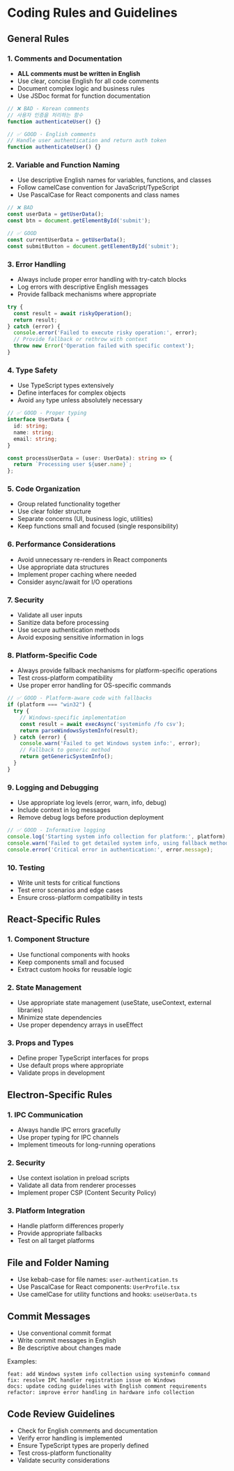 # Coding Rules and Guidelines

## General Rules

### 1. Comments and Documentation

- **ALL comments must be written in English**
- Use clear, concise English for all code comments
- Document complex logic and business rules
- Use JSDoc format for function documentation

```typescript
// ❌ BAD - Korean comments
// 사용자 인증을 처리하는 함수
function authenticateUser() {}

// ✅ GOOD - English comments
// Handle user authentication and return auth token
function authenticateUser() {}
```

### 2. Variable and Function Naming

- Use descriptive English names for variables, functions, and classes
- Follow camelCase convention for JavaScript/TypeScript
- Use PascalCase for React components and class names

```typescript
// ❌ BAD
const userData = getUserData();
const btn = document.getElementById('submit');

// ✅ GOOD
const currentUserData = getUserData();
const submitButton = document.getElementById('submit');
```

### 3. Error Handling

- Always include proper error handling with try-catch blocks
- Log errors with descriptive English messages
- Provide fallback mechanisms where appropriate

```typescript
try {
  const result = await riskyOperation();
  return result;
} catch (error) {
  console.error('Failed to execute risky operation:', error);
  // Provide fallback or rethrow with context
  throw new Error('Operation failed with specific context');
}
```

### 4. Type Safety

- Use TypeScript types extensively
- Define interfaces for complex objects
- Avoid `any` type unless absolutely necessary

```typescript
// ✅ GOOD - Proper typing
interface UserData {
  id: string;
  name: string;
  email: string;
}

const processUserData = (user: UserData): string => {
  return `Processing user ${user.name}`;
};
```

### 5. Code Organization

- Group related functionality together
- Use clear folder structure
- Separate concerns (UI, business logic, utilities)
- Keep functions small and focused (single responsibility)

### 6. Performance Considerations

- Avoid unnecessary re-renders in React components
- Use appropriate data structures
- Implement proper caching where needed
- Consider async/await for I/O operations

### 7. Security

- Validate all user inputs
- Sanitize data before processing
- Use secure authentication methods
- Avoid exposing sensitive information in logs

### 8. Platform-Specific Code

- Always provide fallback mechanisms for platform-specific operations
- Test cross-platform compatibility
- Use proper error handling for OS-specific commands

```typescript
// ✅ GOOD - Platform-aware code with fallbacks
if (platform === "win32") {
  try {
    // Windows-specific implementation
    const result = await execAsync('systeminfo /fo csv');
    return parseWindowsSystemInfo(result);
  } catch (error) {
    console.warn('Failed to get Windows system info:', error);
    // Fallback to generic method
    return getGenericSystemInfo();
  }
}
```

### 9. Logging and Debugging

- Use appropriate log levels (error, warn, info, debug)
- Include context in log messages
- Remove debug logs before production deployment

```typescript
// ✅ GOOD - Informative logging
console.log('Starting system info collection for platform:', platform);
console.warn('Failed to get detailed system info, using fallback method');
console.error('Critical error in authentication:', error.message);
```

### 10. Testing

- Write unit tests for critical functions
- Test error scenarios and edge cases
- Ensure cross-platform compatibility in tests

## React-Specific Rules

### 1. Component Structure

- Use functional components with hooks
- Keep components small and focused
- Extract custom hooks for reusable logic

### 2. State Management

- Use appropriate state management (useState, useContext, external libraries)
- Minimize state dependencies
- Use proper dependency arrays in useEffect

### 3. Props and Types

- Define proper TypeScript interfaces for props
- Use default props where appropriate
- Validate props in development

## Electron-Specific Rules

### 1. IPC Communication

- Always handle IPC errors gracefully
- Use proper typing for IPC channels
- Implement timeouts for long-running operations

### 2. Security

- Use context isolation in preload scripts
- Validate all data from renderer processes
- Implement proper CSP (Content Security Policy)

### 3. Platform Integration

- Handle platform differences properly
- Provide appropriate fallbacks
- Test on all target platforms

## File and Folder Naming

- Use kebab-case for file names: `user-authentication.ts`
- Use PascalCase for React components: `UserProfile.tsx`
- Use camelCase for utility functions and hooks: `useUserData.ts`

## Commit Messages

- Use conventional commit format
- Write commit messages in English
- Be descriptive about changes made

Examples:

```
feat: add Windows system info collection using systeminfo command
fix: resolve IPC handler registration issue on Windows
docs: update coding guidelines with English comment requirements
refactor: improve error handling in hardware info collection
```

## Code Review Guidelines

- Check for English comments and documentation
- Verify error handling is implemented
- Ensure TypeScript types are properly defined
- Test cross-platform functionality
- Validate security considerations

